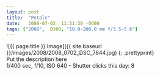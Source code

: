 ```yaml
---
layout: post
title:  "Petals"
date:   2008-07-02  11:51:50 -0600
tags: ["2008",  D300, "18.0-200.0 mm f/3.5-5.6"]
---
```

![{{ page.title }} Image]({{ site.baseurl }}/images/2008/2008_0702_DSC_7644.jpg)
{: .prettyprint}  
Put the description here  
1/400 sec, f/10, ISO 640 - Shutter clicks this day: 8